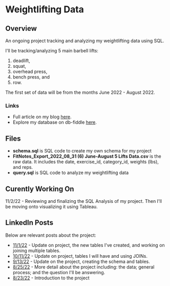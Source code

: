# Weightlifting Data
## Overview
An ongoing project tracking and analyzing my weightlifting data using SQL. 

I'll be tracking/analyzing 5 main barbell lifts: 
1. deadlift, 
2. squat, 
3. overhead press,
4. bench press, and
5. row. 

The first set of data will be from the months June 2022 - August 2022. 

### Links
* Full article on my blog [here](https://www.kellyjadams.com/post/weightlifting-project). 
* Explore my database on db-fiddle [here](https://www.db-fiddle.com/f/vSuQMqMWAtkJELP2gmPZNM/15).

## Files
* **schema.sql** is SQL code to create my own schema for my project
* **FitNotes_Export_2022_08_31 (6) June-August 5 Lifts Data.csv** is the raw data. It includes the date, exercise_id, category_id, weights (lbs), and reps.
* **query.sql** is SQL code to analyze my weightlifting data

## Curently Working On
11/2/22 - Reviewing and finalizing the SQL Analysis of my project. Then I'll be moving onto visualizing it using Tableau. 

## LinkedIn Posts
Below are relevant posts about the project:
* [11/1/22](https://www.linkedin.com/posts/kellyjianadams_linkedinhardmode-dataanalytics-sql-activity-6993295959216586752-n1CZ?utm_source=share&utm_medium=member_desktop) - Update on project, the new tables I've created, and working on joining multiple tables. 
* [10/11/22](https://www.linkedin.com/posts/kellyjianadams_linkedinhardmode-dataanalytics-sql-activity-6985673150244016128-4LFr?utm_source=share&utm_medium=member_desktop) - Update on project, tables I will have and using JOINs. 
* [9/13/22](https://www.linkedin.com/posts/kellyjianadams_linkedinhardmode-dataanalytics-portfolioproject-activity-6975535427982123009-N1LJ?utm_source=share&utm_medium=member_desktop) - Update on the project, creating the schema and tables. 
* [8/25/22](https://www.linkedin.com/posts/kellyjianadams_linkedinhardmode-dataanalytics-personalproject-activity-6968651916721418241-mivC?utm_source=share&utm_medium=member_desktop) - More detail about the project including: the data; general process; and the question I'll be answering. 
* [8/23/22](https://www.linkedin.com/posts/kellyjianadams_linkedinhardmode-dataanalytics-personalproject-activity-6967908708555128832-lyLR?utm_source=share&utm_medium=member_desktop) - Introduction to the project
